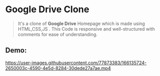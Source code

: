 # Google Drive Clone 
> It's a clone of **Google Drive** Homepage which is made using HTML,CSS,JS . This Code is responsive and well-structured with comments for ease of understanding.

## Demo:

https://user-images.githubusercontent.com/77873383/166135724-2650003c-4590-4e5d-8284-30dede27a7ae.mp4